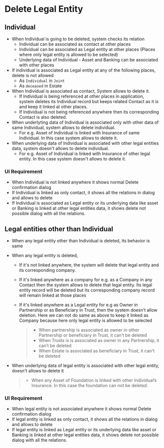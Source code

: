 # Delete Legal Entity

## Individual

- When Individual is going to be deleted, system checks its relation
  - Individual can be associated as contact at other places
  - Individual can be associated as Legal entity at other places (Places where only legal entity is allowed to be selected)
  - Underlying data of Individual - Asset and Banking can be associated with other places
- If individual is associated as Legal entity at any of the following places, delete is not allowed
  - As `Individual` in `Joint`
  - As `deceased` in Estate
- When Individual is associated as contact, System allows to delete it.
  - If Individual is being referenced at other places in application, system deletes its Individual record but keeps related Contact as it is and keep it linked at other places.
  - If Individual is not being referenced anywhere then its corresponding Contact is also deleted.
- When underlyting data of Individual is associated only with other data of same Individual, system allows to delete individual.
  - For e.g. Asset of Individual is linked with Insurance of same Individual. In this case system allows to delete it.
- When underlying data of Individual is associated with other legal entities data, system doesn't allows to delete individual.
  - For e.g. Asset of Individual is linked with Insurance of other legal entity. In this case system doesn't allows to delete it.

### UI Requirement

- When Individual is not linked anywhere it shows normal Delete confirmation dialog
- If Individual is linked as only contact, it shows all the relations in dialog and  allows to delete
- If Individual is associated as Legal entity or its underlying data like asset or Banking is linked at other legal entities data, it shows delete not possible dialog with all the relations.

## Legal entities other than Individual

- When any legal entity other than Individual is deleted, its behavior is same

- When any legal entity is deleted, 

  - If it's not linked anywhere, the system will delete that legal entity and its corresponding company.

  - If it's linked anywhere as a company for e.g. as a Company in any Contact then the system allows to delete that legal entity. Its legal entity record will be deleted but its corresponding company record will remain linked at those places

  - If it's linked anywhere as a Legal entity for e.g as Owner in Partnership or as Beneficiary in Trust, then the system doesn’t allow deletion. Here we can not do same as above to keep it linked as Company because here only legal entity is allowed to be selected

    > - When partnership is associated  as owner in other Partnership or beneficiary in Trust, it can’t be deleted
    > - When Trusts is is associated as owner in any Partnership, it can’t be deleted
    > - When Estate is associated as beneficiary in Trust, it can't be deleted

- When underlying data of legal entity is associated with other legal entity, doesn't allows to delete it

  > - When any Asset of Foundation is linked with other Individual’s Insurance. In this case the foundation can not be deleted.

### UI Requirement

- When legal entity is not associated anywhere it shows normal Delete confirmation dialog
- If legal entity is linked as only contact, it shows all the relations in dialog and  allows to delete
- If legal entity is linked as Legal entity or its underlying data like asset or Banking is linked at other legal entities data, it shows delete not possible dialog with all the relations.
